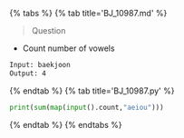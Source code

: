 {% tabs %}
{% tab title='BJ_10987.md' %}

> Question

* Count number of vowels

```txt
Input: baekjoon
Output: 4
```

{% endtab %}
{% tab title='BJ_10987.py' %}

```py
print(sum(map(input().count,"aeiou")))
```

{% endtab %}
{% endtabs %}
